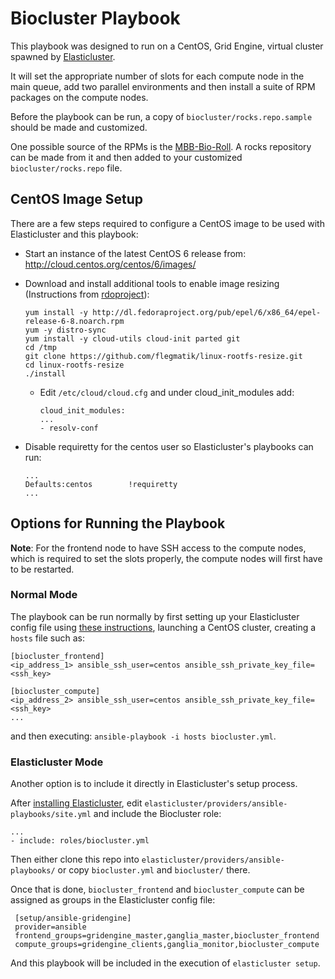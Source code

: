 # Biocluster Playbook
This playbook was designed to run on a CentOS, Grid Engine, virtual cluster spawned by [Elasticluster](https://github.com/gc3-uzh-ch/elasticluster/tree/master/elasticluster).

It will set the appropriate number of slots for each compute node in the main queue, add two parallel environments and then install a suite of RPM packages on the compute nodes.

Before the playbook can be run, a copy of ```biocluster/rocks.repo.sample``` should be made and customized.

One possible source of the RPMs is the [MBB-Bio-Roll](https://github.com/AAFC-MBB/MBB-Bio-Roll). A rocks repository can be made from it and then added to your customized ```biocluster/rocks.repo``` file.

## CentOS Image Setup

There are a few steps required to configure a CentOS image to be used with Elasticluster and this playbook:

* Start an instance of the latest CentOS 6 release from: http://cloud.centos.org/centos/6/images/
* Download and install additional tools to enable image resizing (Instructions from [rdoproject](https://www.rdoproject.org/resources/creating-centos-and-fedora-images-ready-for-openstack/)):
  ```
  yum install -y http://dl.fedoraproject.org/pub/epel/6/x86_64/epel-release-6-8.noarch.rpm
  yum -y distro-sync
  yum install -y cloud-utils cloud-init parted git
  cd /tmp
  git clone https://github.com/flegmatik/linux-rootfs-resize.git
  cd linux-rootfs-resize
  ./install
  ```

  * Edit ```/etc/cloud/cloud.cfg``` and under cloud_init_modules add:

    ```
    cloud_init_modules:
    ...
    - resolv-conf
    ```

* Disable requiretty for the centos user so Elasticluster's playbooks can run:

  ```
  ...
  Defaults:centos        !requiretty
  ...
  ```
  
## Options for Running the Playbook

**Note**: For the frontend node to have SSH access to the compute nodes, which is required to set the slots properly, the compute nodes will first have to be restarted.

### Normal Mode

The playbook can be run normally by first setting up your Elasticluster config file using [these instructions](http://elasticluster.readthedocs.org/en/latest/configure.html), launching a CentOS cluster, creating a ```hosts``` file such as:
```
[biocluster_frontend]
<ip_address_1> ansible_ssh_user=centos ansible_ssh_private_key_file=<ssh_key>

[biocluster_compute]
<ip_address_2> ansible_ssh_user=centos ansible_ssh_private_key_file=<ssh_key>
...
```
and then executing: ```ansible-playbook -i hosts biocluster.yml```.

### Elasticluster Mode

Another option is to include it directly in Elasticluster's setup process.

After [installing Elasticluster](http://elasticluster.readthedocs.org/en/latest/install.html), edit ```elasticluster/providers/ansible-playbooks/site.yml``` and include the Biocluster role:
```
...
- include: roles/biocluster.yml
```

Then either clone this repo into ```elasticluster/providers/ansible-playbooks/``` or copy ```biocluster.yml``` and ```biocluster/``` there.

Once that is done, ```biocluster_frontend``` and ```biocluster_compute``` can be assigned as groups in the Elasticluster config file:
```
 [setup/ansible-gridengine]
 provider=ansible
 frontend_groups=gridengine_master,ganglia_master,biocluster_frontend
 compute_groups=gridengine_clients,ganglia_monitor,biocluster_compute
 ```
 And this playbook will be included in the execution of  ```elasticluster setup```.
